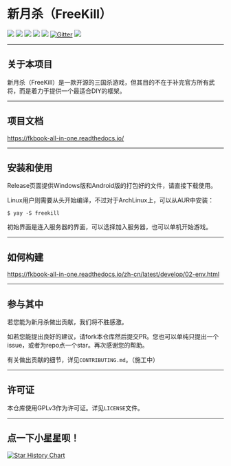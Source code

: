 # 新月杀（FreeKill）

![](https://img.shields.io/github/repo-size/notify-ctrl/freekill?color=green)
![](https://img.shields.io/github/languages/top/Notify-ctrl/FreeKill)
![](https://img.shields.io/github/license/notify-ctrl/freekill)
![](https://img.shields.io/github/v/tag/notify-ctrl/freekill)
![](https://img.shields.io/github/issues/notify-ctrl/freekill)
[![Gitter](https://badges.gitter.im/Join%20Chat.svg)](https://app.gitter.im/#/room/#FreeKill:gitter.im)
![](https://img.shields.io/github/stars/notify-ctrl/freekill?style=social)

___

## 关于本项目

新月杀（FreeKill）是一款开源的三国杀游戏，但其目的不在于补完官方所有武将，而是着力于提供一个最适合DIY的框架。

___

## 项目文档

https://fkbook-all-in-one.readthedocs.io/

___

## 安装和使用

Release页面提供Windows版和Android版的打包好的文件，请直接下载使用。

Linux用户则需要从头开始编译，不过对于ArchLinux上，可以从AUR中安装：

    $ yay -S freekill

初始界面是连入服务器的界面，可以选择加入服务器，也可以单机开始游戏。

___

## 如何构建

https://fkbook-all-in-one.readthedocs.io/zh-cn/latest/develop/02-env.html

___

## 参与其中

若您能为新月杀做出贡献，我们将不胜感激。

如若您能提出良好的建议，请fork本仓库然后提交PR。您也可以单纯只提出一个issue，或者为repo点一个star。再次感谢您的帮助。

有关做出贡献的细节，详见`CONTRIBUTING.md`。（施工中）

___

## 许可证

本仓库使用GPLv3作为许可证。详见`LICENSE`文件。

___

## 点一下小星星呗！

[![Star History Chart](https://api.star-history.com/svg?repos=Qsgs-Fans/FreeKill&type=Date)](https://star-history.com/#Qsgs-Fans/FreeKill&Date)
